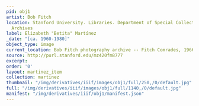 ```yaml
---
pid: obj1
artist: Bob Fitch
location: Stanford University. Libraries. Department of Special Collections and University
  Archives
label: Elizabeth "Betita" Martínez
_date: "[ca. 1960-1980]"
object_type: image
current_location: Bob Fitch photography archive -- Fitch Comrades, 1966-2013
source: http://purl.stanford.edu/mz420fm8777
excerpt: 
order: '0'
layout: martinez_item
collection: martinez
thumbnail: "/img/derivatives/iiif/images/obj1/full/250,/0/default.jpg"
full: "/img/derivatives/iiif/images/obj1/full/1140,/0/default.jpg"
manifest: "/img/derivatives/iiif/obj1/manifest.json"
---
```

